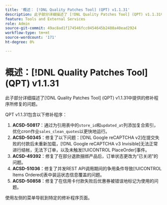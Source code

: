 ```yaml
---
title: '概述： [!DNL Quality Patches Tool] (QPT) v1.1.31'
description: 此子部分详细描述了 [!DNL Quality Patches Tool] (QPT) v1.1.31中提供的修补程序所修复的问题。
feature: Tools and External Services
role: Admin
source-git-commit: 49ac8ad1f174546fcc0454645b2480a40ead2924
workflow-type: tm+mt
source-wordcount: '171'
ht-degree: 0%

---
```


# 概述：[!DNL Quality Patches Tool] (QPT) v1.1.31

此子部分详细描述了[!DNL Quality Patches Tool] (QPT) v1.1.31中提供的修补程序所修复的问题。

QPT v1.1.31包含以下修补程序：

1. **ACSD-50817**：通过为引用表中的`store_id`和`updated_at`列添加复合索引，优化cron作业`sales_clean_quotes`以更快地运行。
1. **ACSD-50345**：修复了以下问题：[!DNL Google reCAPTCHA v2]在提交失败的付款后未重新加载，[!DNL Google reCAPTCHA v3 Invisible]无法正常进行结帐，无法下订单，以及未触发[!UICONTROL PlaceOrder]事件。
1. **ACSD-49392**：修复了在部分退款捆绑产品后，订单状态更改为“已关闭”的问题。
1. **ACSD-51036**：修复了并发REST API调用期间的争用条件导致[!UICONTROL Items Ordered]表中装运状态信息覆盖的问题。
1. **ACSD-50858**：修复了在信用卡付款失败后优惠券被错误地标记为使用的问题。

使用左侧的菜单导航到特定的修补程序页面。
